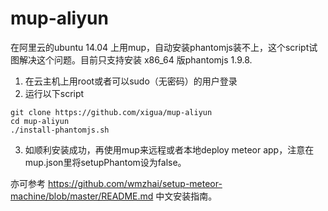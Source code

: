 # mup-aliyun

在阿里云的ubuntu 14.04 上用mup，自动安装phantomjs装不上，这个script试图解决这个问题。目前只支持安装 x86_64 版phantomjs 1.9.8.

1. 在云主机上用root或者可以sudo（无密码）的用户登录
2. 运行以下script
```
git clone https://github.com/xigua/mup-aliyun
cd mup-aliyun
./install-phantomjs.sh
```
3. 如顺利安装成功，再使用mup来远程或者本地deploy meteor app，注意在mup.json里将setupPhantom设为false。

亦可参考 https://github.com/wmzhai/setup-meteor-machine/blob/master/README.md 中文安装指南。
